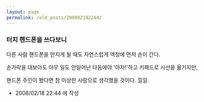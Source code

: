 ```yaml
---
layout: page
permalink: /old_posts/200802182244/
---
```


### 터치 핸드폰을 쓰다보니

다른 사람 핸드폰을 만지게 될 때도 자연스럽게 액정에 먼저 손이 간다.

손가락을 대보아도 아무 일도 안일어난 다음에야 '아차!'하고 키패드로 시선을 옮기지만,

핸드폰 주인이 봤다면 참 이상한 사람으로 생각했을 것이다. 낄낄.





- 2008/02/18 22:44 에 작성